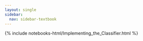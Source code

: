 ```yaml
---
layout: single
sidebar:
  nav: sidebar-textbook
---
```


{% include notebooks-html/Implementing_the_Classifier.html %}
